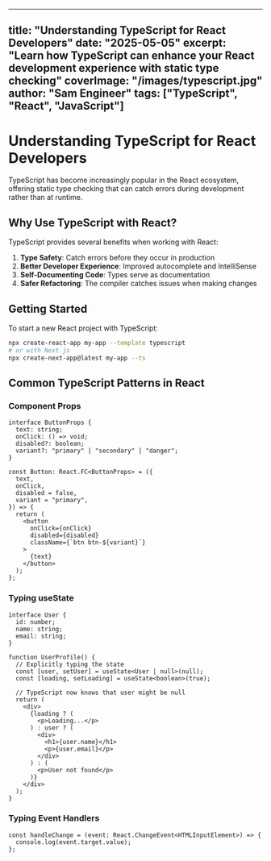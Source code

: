 <!-- filepath: /home/haphuthinh/Workplace/Test/github-agent-test/content/posts/understanding-typescript-for-react-developers.md -->
---
title: "Understanding TypeScript for React Developers"
date: "2025-05-05"
excerpt: "Learn how TypeScript can enhance your React development experience with static type checking"
coverImage: "/images/typescript.jpg"
author: "Sam Engineer"
tags: ["TypeScript", "React", "JavaScript"]
---

# Understanding TypeScript for React Developers

TypeScript has become increasingly popular in the React ecosystem, offering static type checking that can catch errors during development rather than at runtime.

## Why Use TypeScript with React?

TypeScript provides several benefits when working with React:

1. **Type Safety**: Catch errors before they occur in production
2. **Better Developer Experience**: Improved autocomplete and IntelliSense
3. **Self-Documenting Code**: Types serve as documentation
4. **Safer Refactoring**: The compiler catches issues when making changes

## Getting Started

To start a new React project with TypeScript:

```bash
npx create-react-app my-app --template typescript
# or with Next.js
npx create-next-app@latest my-app --ts
```

## Common TypeScript Patterns in React

### Component Props

```tsx
interface ButtonProps {
  text: string;
  onClick: () => void;
  disabled?: boolean;
  variant?: "primary" | "secondary" | "danger";
}

const Button: React.FC<ButtonProps> = ({
  text,
  onClick,
  disabled = false,
  variant = "primary",
}) => {
  return (
    <button
      onClick={onClick}
      disabled={disabled}
      className={`btn btn-${variant}`}
    >
      {text}
    </button>
  );
};
```

### Typing useState

```tsx
interface User {
  id: number;
  name: string;
  email: string;
}

function UserProfile() {
  // Explicitly typing the state
  const [user, setUser] = useState<User | null>(null);
  const [loading, setLoading] = useState<boolean>(true);

  // TypeScript now knows that user might be null
  return (
    <div>
      {loading ? (
        <p>Loading...</p>
      ) : user ? (
        <div>
          <h1>{user.name}</h1>
          <p>{user.email}</p>
        </div>
      ) : (
        <p>User not found</p>
      )}
    </div>
  );
}
```

### Typing Event Handlers

```tsx
const handleChange = (event: React.ChangeEvent<HTMLInputElement>) => {
  console.log(event.target.value);
};
